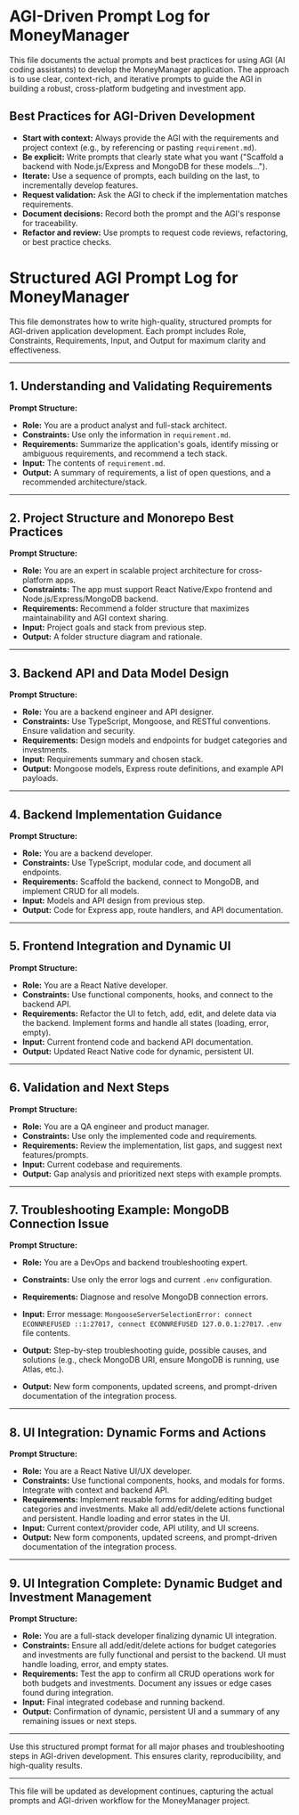 # AGI-Driven Prompt Log for MoneyManager

This file documents the actual prompts and best practices for using AGI (AI coding assistants) to develop the MoneyManager application. The approach is to use clear, context-rich, and iterative prompts to guide the AGI in building a robust, cross-platform budgeting and investment app.

## Best Practices for AGI-Driven Development

- **Start with context:** Always provide the AGI with the requirements and project context (e.g., by referencing or pasting `requirement.md`).
- **Be explicit:** Write prompts that clearly state what you want ("Scaffold a backend with Node.js/Express and MongoDB for these models...").
- **Iterate:** Use a sequence of prompts, each building on the last, to incrementally develop features.
- **Request validation:** Ask the AGI to check if the implementation matches requirements.
- **Document decisions:** Record both the prompt and the AGI's response for traceability.
- **Refactor and review:** Use prompts to request code reviews, refactoring, or best practice checks.



# Structured AGI Prompt Log for MoneyManager

This file demonstrates how to write high-quality, structured prompts for AGI-driven application development. Each prompt includes Role, Constraints, Requirements, Input, and Output for maximum clarity and effectiveness.

---

## 1. Understanding and Validating Requirements
**Prompt Structure:**
- **Role:** You are a product analyst and full-stack architect.
- **Constraints:** Use only the information in `requirement.md`.
- **Requirements:** Summarize the application's goals, identify missing or ambiguous requirements, and recommend a tech stack.
- **Input:** The contents of `requirement.md`.
- **Output:** A summary of requirements, a list of open questions, and a recommended architecture/stack.

---

## 2. Project Structure and Monorepo Best Practices
**Prompt Structure:**
- **Role:** You are an expert in scalable project architecture for cross-platform apps.
- **Constraints:** The app must support React Native/Expo frontend and Node.js/Express/MongoDB backend.
- **Requirements:** Recommend a folder structure that maximizes maintainability and AGI context sharing.
- **Input:** Project goals and stack from previous step.
- **Output:** A folder structure diagram and rationale.

---

## 3. Backend API and Data Model Design
**Prompt Structure:**
- **Role:** You are a backend engineer and API designer.
- **Constraints:** Use TypeScript, Mongoose, and RESTful conventions. Ensure validation and security.
- **Requirements:** Design models and endpoints for budget categories and investments.
- **Input:** Requirements summary and chosen stack.
- **Output:** Mongoose models, Express route definitions, and example API payloads.

---

## 4. Backend Implementation Guidance
**Prompt Structure:**
- **Role:** You are a backend developer.
- **Constraints:** Use TypeScript, modular code, and document all endpoints.
- **Requirements:** Scaffold the backend, connect to MongoDB, and implement CRUD for all models.
- **Input:** Models and API design from previous step.
- **Output:** Code for Express app, route handlers, and API documentation.

---

## 5. Frontend Integration and Dynamic UI
**Prompt Structure:**
- **Role:** You are a React Native developer.
- **Constraints:** Use functional components, hooks, and connect to the backend API.
- **Requirements:** Refactor the UI to fetch, add, edit, and delete data via the backend. Implement forms and handle all states (loading, error, empty).
- **Input:** Current frontend code and backend API documentation.
- **Output:** Updated React Native code for dynamic, persistent UI.

---

## 6. Validation and Next Steps
**Prompt Structure:**
- **Role:** You are a QA engineer and product manager.
- **Constraints:** Use only the implemented code and requirements.
- **Requirements:** Review the implementation, list gaps, and suggest next features/prompts.
- **Input:** Current codebase and requirements.
- **Output:** Gap analysis and prioritized next steps with example prompts.

---

## 7. Troubleshooting Example: MongoDB Connection Issue
**Prompt Structure:**
- **Role:** You are a DevOps and backend troubleshooting expert.
- **Constraints:** Use only the error logs and current `.env` configuration.
- **Requirements:** Diagnose and resolve MongoDB connection errors.
- **Input:** Error message: `MongooseServerSelectionError: connect ECONNREFUSED ::1:27017, connect ECONNREFUSED 127.0.0.1:27017`. `.env` file contents.
- **Output:** Step-by-step troubleshooting guide, possible causes, and solutions (e.g., check MongoDB URI, ensure MongoDB is running, use Atlas, etc.).


- **Output:** New form components, updated screens, and prompt-driven documentation of the integration process.

---

## 8. UI Integration: Dynamic Forms and Actions
**Prompt Structure:**
- **Role:** You are a React Native UI/UX developer.
- **Constraints:** Use functional components, hooks, and modals for forms. Integrate with context and backend API.
- **Requirements:** Implement reusable forms for adding/editing budget categories and investments. Make all add/edit/delete actions functional and persistent. Handle loading and error states in the UI.
- **Input:** Current context/provider code, API utility, and UI screens.
- **Output:** New form components, updated screens, and prompt-driven documentation of the integration process.

---

## 9. UI Integration Complete: Dynamic Budget and Investment Management
**Prompt Structure:**
- **Role:** You are a full-stack developer finalizing dynamic UI integration.
- **Constraints:** Ensure all add/edit/delete actions for budget categories and investments are fully functional and persist to the backend. UI must handle loading, error, and empty states.
- **Requirements:** Test the app to confirm all CRUD operations work for both budgets and investments. Document any issues or edge cases found during integration.
- **Input:** Final integrated codebase and running backend.
- **Output:** Confirmation of dynamic, persistent UI and a summary of any remaining issues or next steps.

---

Use this structured prompt format for all major phases and troubleshooting steps in AGI-driven development. This ensures clarity, reproducibility, and high-quality results.

---

This file will be updated as development continues, capturing the actual prompts and AGI-driven workflow for the MoneyManager project.
